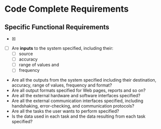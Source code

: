 # Code Complete Requirements

## Specific Functional Requirements

- [x]

* [ ] Are **inputs** to the system specified, including their:
  - [ ] source
  - [ ] accuracy
  - [ ] range of values and
  - [ ] frequency
- Are all the outputs from the system specified including their 
    destination, accuracy, range of values, frequency and format?
- Are all output formats specified for Web pages, reports and so on?
- Are all the external hardware and software interfaces specified?
- Are all the external communication interfaces specified, including
    handshaking, error-checking, and communication protocols?
- Are all the tasks the user wants to perform specified?
- Is the data used in each task and the data resulting from each task
    specified?